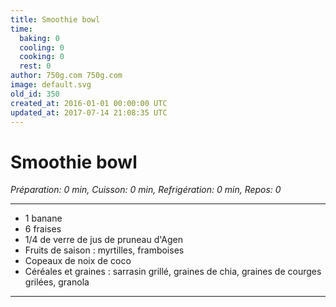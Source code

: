 ```yaml
---
title: Smoothie bowl
time:
  baking: 0
  cooling: 0
  cooking: 0
  rest: 0
author: 750g.com 750g.com
image: default.svg
old_id: 350
created_at: 2016-01-01 00:00:00 UTC
updated_at: 2017-07-14 21:08:35 UTC
---
```


# Smoothie bowl

*Préparation: 0 min, Cuisson: 0 min, Refrigération: 0 min, Repos: 0*

---

- 1 banane
- 6 fraises
- 1/4 de verre de jus de pruneau d'Agen
- Fruits de saison : myrtilles, framboises
- Copeaux de noix de coco
- Céréales et graines : sarrasin grillé, graines de chia, graines de courges grilées, granola

---


